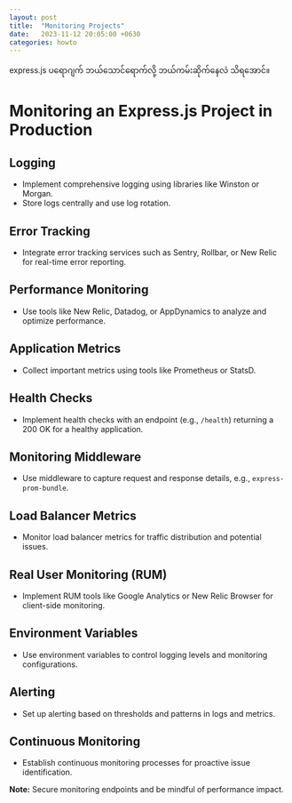 ```yaml
---
layout: post
title:  "Monitoring Projects"
date:   2023-11-12 20:05:00 +0630
categories: howto
---
```


express.js ပရောဂျက် ဘယ်သောင်ရောက်လို့ ဘယ်ကမ်းဆိုက်နေလဲ သိရအောင်။

# Monitoring an Express.js Project in Production

## Logging
- Implement comprehensive logging using libraries like Winston or Morgan.
- Store logs centrally and use log rotation.

## Error Tracking
- Integrate error tracking services such as Sentry, Rollbar, or New Relic for real-time error reporting.

## Performance Monitoring
- Use tools like New Relic, Datadog, or AppDynamics to analyze and optimize performance.

## Application Metrics
- Collect important metrics using tools like Prometheus or StatsD.

## Health Checks
- Implement health checks with an endpoint (e.g., `/health`) returning a 200 OK for a healthy application.

## Monitoring Middleware
- Use middleware to capture request and response details, e.g., `express-prom-bundle`.

## Load Balancer Metrics
- Monitor load balancer metrics for traffic distribution and potential issues.

## Real User Monitoring (RUM)
- Implement RUM tools like Google Analytics or New Relic Browser for client-side monitoring.

## Environment Variables
- Use environment variables to control logging levels and monitoring configurations.

## Alerting
- Set up alerting based on thresholds and patterns in logs and metrics.

## Continuous Monitoring
- Establish continuous monitoring processes for proactive issue identification.

**Note:** Secure monitoring endpoints and be mindful of performance impact.
